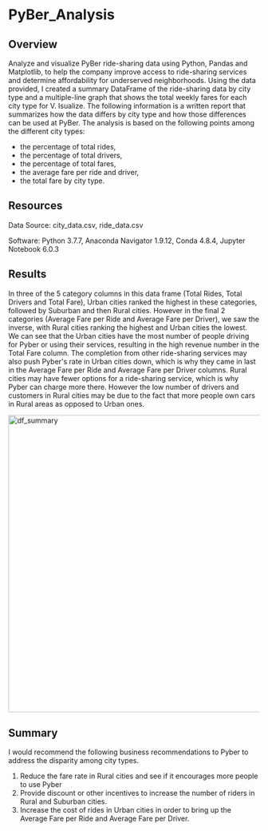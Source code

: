# PyBer_Analysis

## Overview
Analyze and visualize PyBer ride-sharing data using Python, Pandas and Matplotlib, to help the company improve access to ride-sharing services and determine affordability for underserved neighborhoods. Using the data provided, I created a summary DataFrame of the ride-sharing data by city type and a multiple-line graph that shows the total weekly fares for each city type for V. Isualize. The following information is a written report that summarizes how the data differs by city type and how those differences can be used at PyBer.
The analysis is based on the following points among the different city types:
- the percentage of total rides,
- the percentage of total drivers,
- the percentage of total fares,
- the average fare per ride and driver,
- the total fare by city type.

## Resources
Data Source: city_data.csv, ride_data.csv

Software: Python 3.7.7, Anaconda Navigator 1.9.12, Conda 4.8.4, Jupyter Notebook 6.0.3

## Results
In three of the 5 category columns in this data frame (Total Rides, Total Drivers and Total Fare), Urban cities ranked the highest in these categories, followed by Suburban and then Rural cities. However in the final 2 categories (Average Fare per Ride and Average Fare per Driver), we saw the inverse, with Rural cities ranking the highest and Urban cities the lowest. We can see that the Urban cities have the most number of people driving for Pyber or using their services, resulting in the high revenue number in the Total Fare column. The completion from other ride-sharing services may also push Pyber's rate in Urban cities down, which is why they came in last in the Average Fare per Ride and Average Fare per Driver columns. Rural cities may have fewer options for a ride-sharing service, which is why Pyber can charge more there. However the low number of drivers and customers in Rural cities may be due to the fact that more people own cars in Rural areas as opposed to Urban ones.

<img width="595" alt="df_summary" src="https://user-images.githubusercontent.com/88937178/133907657-5ef9ecf1-cecc-4ab4-a64b-a08372fa305a.png">

## Summary
I would recommend the following business recommendations to Pyber to address the disparity among city types.
1. Reduce the fare rate in Rural cities and see if it encourages more people to use Pyber
2. Provide discount or other incentives to increase the number of riders in Rural and Suburban cities.
3. Increase the cost of rides in Urban cities in order to bring up the Average Fare per Ride and Average Fare per Driver.
